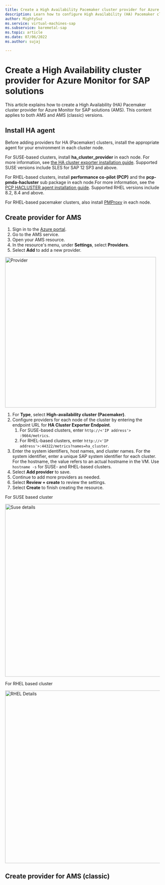 ```yaml
---
title: Create a High Availability Pacemaker cluster provider for Azure Monitor for SAP solutions(preview)
description: Learn how to configure High Availability (HA) Pacemaker cluster providers for Azure Monitor for SAP solutions (AMS).
author: MightySuz
ms.service: virtual-machines-sap
ms.subservice: baremetal-sap
ms.topic: article
ms.date: 07/06/2022
ms.author: sujaj

---
```



# Create a High Availability cluster provider for Azure Monitor for SAP solutions

This article explains how to create a High Availability (HA) Pacemaker cluster provider for Azure Monitor for SAP solutions (AMS). This content applies to both AMS and AMS (classic) versions.

## Install HA agent

Before adding providers for HA (Pacemaker) clusters, install the appropriate agent for your environment in each cluster node.

For SUSE-based clusters, install **ha_cluster_provider** in each node. For more information, see [the HA cluster exporter installation guide](https://github.com/ClusterLabs/ha_cluster_exporter#installation). Supported SUSE versions include SLES for SAP 12 SP3 and above.

For RHEL-based clusters, install **performance co-pilot (PCP)** and the **pcp-pmda-hacluster** sub package in each node.For more information, see the [PCP HACLUSTER agent installation guide](https://access.redhat.com/articles/6139852). Supported RHEL versions include 8.2, 8.4 and above.

For RHEL-based pacemaker clusters, also install [PMProxy](https://access.redhat.com/articles/6139852) in each node.


## Create provider for AMS

1. Sign in to the [Azure portal](https://portal.azure.com).
1. Go to the AMS service. 
1. Open your AMS resource.
1. In the resource's menu, under **Settings**, select **Providers**.
1. Select **Add** to add a new provider.


<img width="491" alt="Provider" src="https://user-images.githubusercontent.com/33844181/167706257-2fa23564-cc41-4fc7-a0a2-4d6d0110f563.png">


1. For **Type**, select **High-availability cluster (Pacemaker)**.
1. Configure providers for each node of the cluster by entering the endpoint URL for **HA Cluster Exporter Endpoint**. 
    1. For SUSE-based clusters, enter `http://<'IP address'> :9664/metrics`. 
    1. For RHEL-based clusters, enter `http://<'IP address'>:44322/metrics?names=ha_cluster`.
1. Enter the system identifiers, host names, and cluster names. For the system identifier, enter a unique SAP system identifier for each cluster. For the hostname, the value refers to an actual hostname in the VM. Use `hostname -s` for SUSE- and RHEL-based clusters.
1. Select **Add provider** to save.
1. Continue to add more providers as needed.
1. Select **Review + create** to review the settings.
1. Select **Create** to finish creating the resource.

For SUSE based cluster



<img width="563" alt="Suse details" src="https://user-images.githubusercontent.com/33844181/167705933-68b0b8c7-5fda-4335-90eb-3354e21c9e1d.png">


For RHEL based cluster




<img width="563" alt="RHEL Details" src="https://user-images.githubusercontent.com/33844181/167706004-9e52da62-a2eb-45df-a36a-346520ea142a.png">

## Create provider for AMS (classic)



